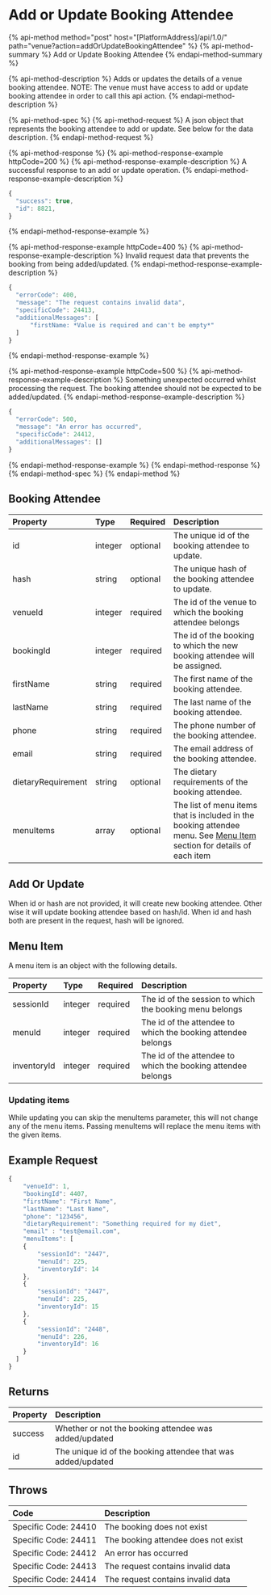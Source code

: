# Add or Update Booking Attendee

{% api-method method="post" host="\[PlatformAddress\]/api/1.0/" path="venue?action=addOrUpdateBookingAttendee" %}
{% api-method-summary %}
Add or Update Booking Attendee
{% endapi-method-summary %}

{% api-method-description %}
Adds or updates the details of a venue booking attendee. NOTE: The venue must have access to add or update booking attendee in order to call this api action.
{% endapi-method-description %}

{% api-method-spec %}
{% api-method-request %}
A json object that represents the booking attendee to add or update. See below for the data description.
{% endapi-method-request %}

{% api-method-response %}
{% api-method-response-example httpCode=200 %}
{% api-method-response-example-description %}
A successful response to an add or update operation.
{% endapi-method-response-example-description %}

```javascript
{
  "success": true,
  "id": 8821,
}
```
{% endapi-method-response-example %}

{% api-method-response-example httpCode=400 %}
{% api-method-response-example-description %}
Invalid request data that prevents the booking from being added/updated.
{% endapi-method-response-example-description %}

```javascript
{
  "errorCode": 400,
  "message": "The request contains invalid data",
  "specificCode": 24413,
  "additionalMessages": [
      "firstName: *Value is required and can't be empty*"
  ]
}
```
{% endapi-method-response-example %}

{% api-method-response-example httpCode=500 %}
{% api-method-response-example-description %}
Something unexpected occurred whilst processing the request. The booking attendee should not be expected to be added/updated.
{% endapi-method-response-example-description %}

```javascript
{
  "errorCode": 500,
  "message": "An error has occurred",
  "specificCode": 24412,
  "additionalMessages": []
}
```
{% endapi-method-response-example %}
{% endapi-method-response %}
{% endapi-method-spec %}
{% endapi-method %}

## Booking Attendee

| Property | Type | Required | Description |
| :--- | :--- | :--- | :--- |
| id | integer | optional | The unique id of the booking attendee to update. |
| hash | string | optional | The unique hash of the booking attendee to update. |
| venueId | integer | required | The id of the venue to which the booking attendee belongs |
| bookingId | integer | required | The id of the booking to which the new booking attendee will be assigned. |
| firstName | string | required | The first name of the booking attendee. |
| lastName | string | required | The last name of the booking attendee. |
| phone | string | required | The phone number of the booking attendee. |
| email | string | required | The email address of the booking attendee. |
| dietaryRequirement | string | optional | The dietary requirements of the booking attendee. |
| menuItems | array | optional | The list of menu items that is included in the booking attendee menu. See [Menu Item](add-or-update-booking-attendee.md#menu-item) section for details of each item  |

## Add Or Update
When id or hash are not provided, it will create new booking attendee. Other wise it will update booking attendee based on hash/id.
When id and hash both are present in the request, hash will be ignored.

## Menu Item

A menu item is an object with the following details.

| Property | Type | Required | Description |
| :--- | :--- | :--- | :--- |
| sessionId | integer | required | The id of the session to which the booking menu belongs |
| menuId | integer | required | The id of the attendee to which the booking attendee belongs |
| inventoryId | integer | required | The id of the attendee to which the booking attendee belongs |

### Updating items

While updating you can skip the menuItems parameter, this will not change any of the menu items. Passing menuItems will replace the menu items with the given items.


## Example Request

```javascript
{
    "venueId": 1,
    "bookingId": 4407,
    "firstName": "First Name",
    "lastName": "Last Name",
    "phone": "123456",
    "dietaryRequirement": "Something required for my diet",
    "email" : "test@email.com",
    "menuItems": [
    {
        "sessionId": "2447",
        "menuId": 225,
        "inventoryId": 14
    },
    {
        "sessionId": "2447",
        "menuId": 225,
        "inventoryId": 15
    },
    {
        "sessionId": "2448",
        "menuId": 226,
        "inventoryId": 16
    }
  ]
}
```

## Returns

| Property | Description |
| :--- | :--- |
| success | Whether or not the booking attendee was added/updated |
| id | The unique id of the booking attendee that was added/updated |

## Throws

| Code | Description |
| :--- | :--- |
| Specific Code: 24410 | The booking does not exist |
| Specific Code: 24411 | The booking attendee does not exist |
| Specific Code: 24412 | An error has occurred |
| Specific Code: 24413 | The request contains invalid data |
| Specific Code: 24414 | The request contains invalid data |

